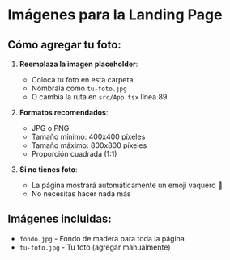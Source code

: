 # Imágenes para la Landing Page

## Cómo agregar tu foto:

1. **Reemplaza la imagen placeholder**: 
   - Coloca tu foto en esta carpeta
   - Nómbrala como `tu-foto.jpg`
   - O cambia la ruta en `src/App.tsx` línea 89

2. **Formatos recomendados**:
   - JPG o PNG
   - Tamaño mínimo: 400x400 píxeles
   - Tamaño máximo: 800x800 píxeles
   - Proporción cuadrada (1:1)

3. **Si no tienes foto**:
   - La página mostrará automáticamente un emoji vaquero 🤠
   - No necesitas hacer nada más

## Imágenes incluidas:
- `fondo.jpg` - Fondo de madera para toda la página
- `tu-foto.jpg` - Tu foto (agregar manualmente)
